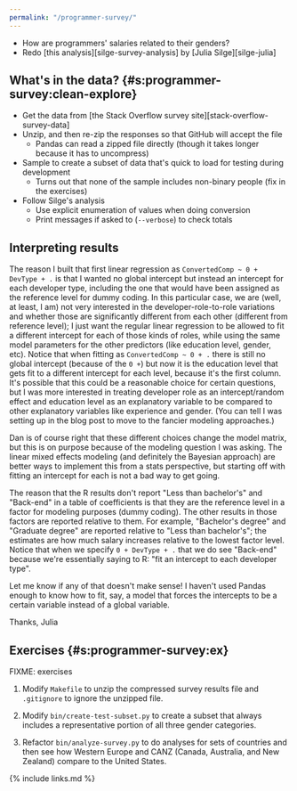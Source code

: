```yaml
---
permalink: "/programmer-survey/"
---
```


-   How are programmers' salaries related to their genders?
-   Redo [this analysis][silge-survey-analysis] by [Julia Silge][silge-julia]

## What's in the data? {#s:programmer-survey:clean-explore}

-   Get the data from [the Stack Overflow survey site][stack-overflow-survey-data]
-   Unzip, and then re-zip the responses so that GitHub will accept the file
    -   Pandas can read a zipped file directly (though it takes longer because it has to uncompress)
-   Sample to create a subset of data that's quick to load for testing during development
    -   Turns out that none of the sample includes non-binary people (fix in the exercises)
-   Follow Silge's analysis
    -   Use explicit enumeration of values when doing conversion
    -   Print messages if asked to (`--verbose`) to check totals

## Interpreting results

The reason I built that first linear regression as `ConvertedComp ~ 0 + DevType + .`
is that I wanted no global intercept but instead an intercept for each developer type,
including the one that would have been assigned as the reference level for dummy coding.
In this particular case, we are (well, at least, I am) not very interested in the developer-role-to-role variations
and whether those are significantly different from each other (different from reference level);
I just want the regular linear regression to be allowed to fit a different intercept for each of those kinds of roles,
while using the same model parameters for the other predictors (like education level, gender, etc).
Notice that when fitting as `ConvertedComp ~ 0 + .` there is still no global intercept (because of the `0 +`)
but now it is the education level that gets fit to a different intercept for each level, because it's the first column.
It's possible that this could be a reasonable choice for certain questions,
but I was more interested in treating developer role as an intercept/random effect
and education level as an explanatory variable to be compared to other explanatory variables like experience and gender.
(You can tell I was setting up in the blog post to move to the fancier modeling approaches.)

Dan is of course right that these different choices change the model matrix,
but this is on purpose because of the modeling question I was asking.
The linear mixed effects modeling (and definitely the Bayesian approach) are better ways to implement this from a stats perspective,
but starting off with fitting an intercept for each is not a bad way to get going.

The reason that the R results don't report "Less than bachelor's" and "Back-end" in a table of coefficients
is that they are the reference level in a factor for modeling purposes (dummy coding).
The other results in those factors are reported relative to them.
For example,
"Bachelor's degree" and "Graduate degree" are reported relative to "Less than bachelor's";
the estimates are how much salary increases relative to the lowest factor level.
Notice that when we specify `0 + DevType + .` that we do see "Back-end" because we're essentially saying to R:
"fit an intercept to each developer type".

Let me know if any of that doesn't make sense!
I haven't used Pandas enough to know how to fit, say,
a model that forces the intercepts to be a certain variable instead of a global variable.

Thanks,
Julia

## Exercises {#s:programmer-survey:ex}

FIXME: exercises

1.  Modify `Makefile` to unzip the compressed survey results file
    and `.gitignore` to ignore the unzipped file.

1.  Modify `bin/create-test-subset.py` to create a subset that always includes
    a representative portion of all three gender categories.

1.  Refactor `bin/analyze-survey.py` to do analyses for sets of countries
    and then see how Western Europe and CANZ (Canada, Australia, and New Zealand)
    compare to the United States.

{% include links.md %}
